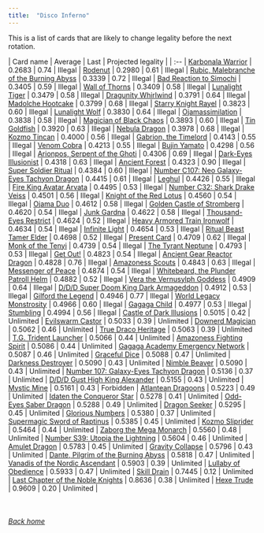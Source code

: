 ```yaml
---
title:  "Disco Inferno"
---
```


This is a list of cards that are likely to change legality before the next rotation.

| Card name | Average | Last | Projected legality |
| :-- |
[Karbonala Warrior](https://db.ygoprodeck.com/card/?search=Karbonala%20Warrior) | 0.2683 | 0.74 | Illegal |
[Rodenut](https://db.ygoprodeck.com/card/?search=Rodenut) | 0.2980 | 0.61 | Illegal |
[Rubic, Malebranche of the Burning Abyss](https://db.ygoprodeck.com/card/?search=Rubic,%20Malebranche%20of%20the%20Burning%20Abyss) | 0.3339 | 0.72 | Illegal |
[Bad Reaction to Simochi](https://db.ygoprodeck.com/card/?search=Bad%20Reaction%20to%20Simochi) | 0.3405 | 0.59 | Illegal |
[Wall of Thorns](https://db.ygoprodeck.com/card/?search=Wall%20of%20Thorns) | 0.3409 | 0.58 | Illegal |
[Lunalight Tiger](https://db.ygoprodeck.com/card/?search=Lunalight%20Tiger) | 0.3479 | 0.58 | Illegal |
[Dragunity Whirlwind](https://db.ygoprodeck.com/card/?search=Dragunity%20Whirlwind) | 0.3791 | 0.64 | Illegal |
[Madolche Hootcake](https://db.ygoprodeck.com/card/?search=Madolche%20Hootcake) | 0.3799 | 0.68 | Illegal |
[Starry Knight Rayel](https://db.ygoprodeck.com/card/?search=Starry%20Knight%20Rayel) | 0.3823 | 0.60 | Illegal |
[Lunalight Wolf](https://db.ygoprodeck.com/card/?search=Lunalight%20Wolf) | 0.3830 | 0.64 | Illegal |
[Ojamassimilation](https://db.ygoprodeck.com/card/?search=Ojamassimilation) | 0.3838 | 0.58 | Illegal |
[Magician of Black Chaos](https://db.ygoprodeck.com/card/?search=Magician%20of%20Black%20Chaos) | 0.3893 | 0.60 | Illegal |
[Tin Goldfish](https://db.ygoprodeck.com/card/?search=Tin%20Goldfish) | 0.3920 | 0.63 | Illegal |
[Nebula Dragon](https://db.ygoprodeck.com/card/?search=Nebula%20Dragon) | 0.3978 | 0.68 | Illegal |
[Kozmo Tincan](https://db.ygoprodeck.com/card/?search=Kozmo%20Tincan) | 0.4000 | 0.56 | Illegal |
[Gabrion, the Timelord](https://db.ygoprodeck.com/card/?search=Gabrion,%20the%20Timelord) | 0.4143 | 0.55 | Illegal |
[Venom Cobra](https://db.ygoprodeck.com/card/?search=Venom%20Cobra) | 0.4213 | 0.55 | Illegal |
[Bujin Yamato](https://db.ygoprodeck.com/card/?search=Bujin%20Yamato) | 0.4298 | 0.56 | Illegal |
[Arionpos, Serpent of the Ghoti](https://db.ygoprodeck.com/card/?search=Arionpos,%20Serpent%20of%20the%20Ghoti) | 0.4306 | 0.69 | Illegal |
[Dark-Eyes Illusionist](https://db.ygoprodeck.com/card/?search=Dark-Eyes%20Illusionist) | 0.4318 | 0.63 | Illegal |
[Ancient Forest](https://db.ygoprodeck.com/card/?search=Ancient%20Forest) | 0.4323 | 0.90 | Illegal |
[Super Soldier Ritual](https://db.ygoprodeck.com/card/?search=Super%20Soldier%20Ritual) | 0.4384 | 0.60 | Illegal |
[Number C107: Neo Galaxy-Eyes Tachyon Dragon](https://db.ygoprodeck.com/card/?search=Number%20C107:%20Neo%20Galaxy-Eyes%20Tachyon%20Dragon) | 0.4415 | 0.61 | Illegal |
[Leghul](https://db.ygoprodeck.com/card/?search=Leghul) | 0.4426 | 0.55 | Illegal |
[Fire King Avatar Arvata](https://db.ygoprodeck.com/card/?search=Fire%20King%20Avatar%20Arvata) | 0.4495 | 0.53 | Illegal |
[Number C32: Shark Drake Veiss](https://db.ygoprodeck.com/card/?search=Number%20C32:%20Shark%20Drake%20Veiss) | 0.4501 | 0.56 | Illegal |
[Knight of the Red Lotus](https://db.ygoprodeck.com/card/?search=Knight%20of%20the%20Red%20Lotus) | 0.4560 | 0.54 | Illegal |
[Ojama Duo](https://db.ygoprodeck.com/card/?search=Ojama%20Duo) | 0.4612 | 0.58 | Illegal |
[Golden Castle of Stromberg](https://db.ygoprodeck.com/card/?search=Golden%20Castle%20of%20Stromberg) | 0.4620 | 0.54 | Illegal |
[Junk Gardna](https://db.ygoprodeck.com/card/?search=Junk%20Gardna) | 0.4622 | 0.58 | Illegal |
[Thousand-Eyes Restrict](https://db.ygoprodeck.com/card/?search=Thousand-Eyes%20Restrict) | 0.4624 | 0.52 | Illegal |
[Heavy Armored Train Ironwolf](https://db.ygoprodeck.com/card/?search=Heavy%20Armored%20Train%20Ironwolf) | 0.4634 | 0.54 | Illegal |
[Infinite Light](https://db.ygoprodeck.com/card/?search=Infinite%20Light) | 0.4654 | 0.53 | Illegal |
[Ritual Beast Tamer Elder](https://db.ygoprodeck.com/card/?search=Ritual%20Beast%20Tamer%20Elder) | 0.4698 | 0.52 | Illegal |
[Present Card](https://db.ygoprodeck.com/card/?search=Present%20Card) | 0.4709 | 0.62 | Illegal |
[Monk of the Tenyi](https://db.ygoprodeck.com/card/?search=Monk%20of%20the%20Tenyi) | 0.4739 | 0.54 | Illegal |
[The Tyrant Neptune](https://db.ygoprodeck.com/card/?search=The%20Tyrant%20Neptune) | 0.4793 | 0.53 | Illegal |
[Get Out!](https://db.ygoprodeck.com/card/?search=Get%20Out!) | 0.4823 | 0.54 | Illegal |
[Ancient Gear Reactor Dragon](https://db.ygoprodeck.com/card/?search=Ancient%20Gear%20Reactor%20Dragon) | 0.4828 | 0.76 | Illegal |
[Amazoness Scouts](https://db.ygoprodeck.com/card/?search=Amazoness%20Scouts) | 0.4843 | 0.63 | Illegal |
[Messenger of Peace](https://db.ygoprodeck.com/card/?search=Messenger%20of%20Peace) | 0.4874 | 0.54 | Illegal |
[Whitebeard, the Plunder Patroll Helm](https://db.ygoprodeck.com/card/?search=Whitebeard,%20the%20Plunder%20Patroll%20Helm) | 0.4882 | 0.52 | Illegal |
[Vera the Vernusylph Goddess](https://db.ygoprodeck.com/card/?search=Vera%20the%20Vernusylph%20Goddess) | 0.4909 | 0.64 | Illegal |
[D/D/D Super Doom King Dark Armageddon](https://db.ygoprodeck.com/card/?search=D/D/D%20Super%20Doom%20King%20Dark%20Armageddon) | 0.4912 | 0.53 | Illegal |
[Gilford the Legend](https://db.ygoprodeck.com/card/?search=Gilford%20the%20Legend) | 0.4946 | 0.77 | Illegal |
[World Legacy Monstrosity](https://db.ygoprodeck.com/card/?search=World%20Legacy%20Monstrosity) | 0.4966 | 0.60 | Illegal |
[Gagaga Child](https://db.ygoprodeck.com/card/?search=Gagaga%20Child) | 0.4977 | 0.53 | Illegal |
[Stumbling](https://db.ygoprodeck.com/card/?search=Stumbling) | 0.4994 | 0.56 | Illegal |
[Castle of Dark Illusions](https://db.ygoprodeck.com/card/?search=Castle%20of%20Dark%20Illusions) | 0.5015 | 0.42 | Unlimited |
[Evilswarm Castor](https://db.ygoprodeck.com/card/?search=Evilswarm%20Castor) | 0.5033 | 0.39 | Unlimited |
[Downerd Magician](https://db.ygoprodeck.com/card/?search=Downerd%20Magician) | 0.5062 | 0.46 | Unlimited |
[True Draco Heritage](https://db.ygoprodeck.com/card/?search=True%20Draco%20Heritage) | 0.5063 | 0.39 | Unlimited |
[T.G. Trident Launcher](https://db.ygoprodeck.com/card/?search=T.G.%20Trident%20Launcher) | 0.5066 | 0.44 | Unlimited |
[Amazoness Fighting Spirit](https://db.ygoprodeck.com/card/?search=Amazoness%20Fighting%20Spirit) | 0.5086 | 0.44 | Unlimited |
[Gagaga Academy Emergency Network](https://db.ygoprodeck.com/card/?search=Gagaga%20Academy%20Emergency%20Network) | 0.5087 | 0.46 | Unlimited |
[Graceful Dice](https://db.ygoprodeck.com/card/?search=Graceful%20Dice) | 0.5088 | 0.47 | Unlimited |
[Darkness Destroyer](https://db.ygoprodeck.com/card/?search=Darkness%20Destroyer) | 0.5090 | 0.43 | Unlimited |
[Nimble Beaver](https://db.ygoprodeck.com/card/?search=Nimble%20Beaver) | 0.5090 | 0.43 | Unlimited |
[Number 107: Galaxy-Eyes Tachyon Dragon](https://db.ygoprodeck.com/card/?search=Number%20107:%20Galaxy-Eyes%20Tachyon%20Dragon) | 0.5136 | 0.37 | Unlimited |
[D/D/D Gust High King Alexander](https://db.ygoprodeck.com/card/?search=D/D/D%20Gust%20High%20King%20Alexander) | 0.5155 | 0.43 | Unlimited |
[Mystic Mine](https://db.ygoprodeck.com/card/?search=Mystic%20Mine) | 0.5161 | 0.43 | Forbidden |
[Atlantean Dragoons](https://db.ygoprodeck.com/card/?search=Atlantean%20Dragoons) | 0.5223 | 0.49 | Unlimited |
[Idaten the Conqueror Star](https://db.ygoprodeck.com/card/?search=Idaten%20the%20Conqueror%20Star) | 0.5278 | 0.41 | Unlimited |
[Odd-Eyes Saber Dragon](https://db.ygoprodeck.com/card/?search=Odd-Eyes%20Saber%20Dragon) | 0.5288 | 0.49 | Unlimited |
[Dragon Seeker](https://db.ygoprodeck.com/card/?search=Dragon%20Seeker) | 0.5295 | 0.45 | Unlimited |
[Glorious Numbers](https://db.ygoprodeck.com/card/?search=Glorious%20Numbers) | 0.5380 | 0.37 | Unlimited |
[Supermagic Sword of Raptinus](https://db.ygoprodeck.com/card/?search=Supermagic%20Sword%20of%20Raptinus) | 0.5385 | 0.45 | Unlimited |
[Kozmo Sliprider](https://db.ygoprodeck.com/card/?search=Kozmo%20Sliprider) | 0.5464 | 0.44 | Unlimited |
[Zaborg the Mega Monarch](https://db.ygoprodeck.com/card/?search=Zaborg%20the%20Mega%20Monarch) | 0.5560 | 0.48 | Unlimited |
[Number S39: Utopia the Lightning](https://db.ygoprodeck.com/card/?search=Number%20S39:%20Utopia%20the%20Lightning) | 0.5604 | 0.46 | Unlimited |
[Amulet Dragon](https://db.ygoprodeck.com/card/?search=Amulet%20Dragon) | 0.5783 | 0.45 | Unlimited |
[Gravity Collapse](https://db.ygoprodeck.com/card/?search=Gravity%20Collapse) | 0.5796 | 0.43 | Unlimited |
[Dante, Pilgrim of the Burning Abyss](https://db.ygoprodeck.com/card/?search=Dante,%20Pilgrim%20of%20the%20Burning%20Abyss) | 0.5818 | 0.47 | Unlimited |
[Vanadis of the Nordic Ascendant](https://db.ygoprodeck.com/card/?search=Vanadis%20of%20the%20Nordic%20Ascendant) | 0.5903 | 0.39 | Unlimited |
[Lullaby of Obedience](https://db.ygoprodeck.com/card/?search=Lullaby%20of%20Obedience) | 0.5933 | 0.47 | Unlimited |
[Skill Drain](https://db.ygoprodeck.com/card/?search=Skill%20Drain) | 0.7445 | 0.12 | Unlimited |
[Last Chapter of the Noble Knights](https://db.ygoprodeck.com/card/?search=Last%20Chapter%20of%20the%20Noble%20Knights) | 0.8636 | 0.38 | Unlimited |
[Hexe Trude](https://db.ygoprodeck.com/card/?search=Hexe%20Trude) | 0.9609 | 0.20 | Unlimited |

<br>

###### [Back home](index)